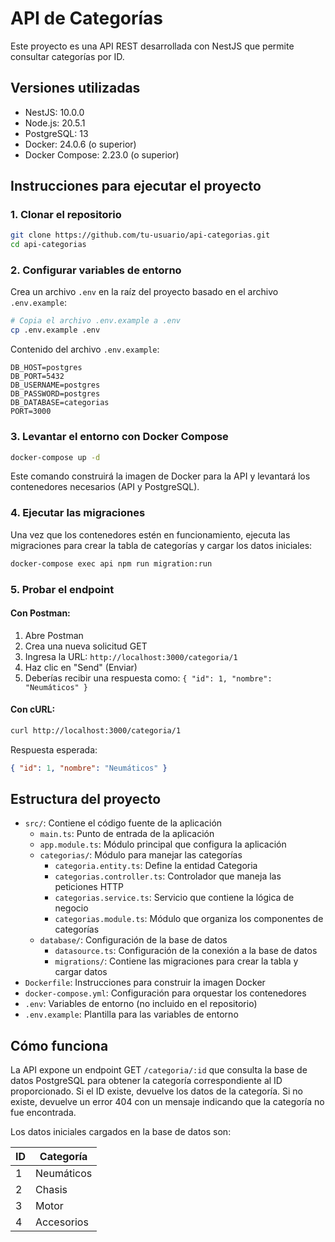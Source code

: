 # API de Categorías

Este proyecto es una API REST desarrollada con NestJS que permite consultar categorías por ID.

## Versiones utilizadas

- NestJS: 10.0.0
- Node.js: 20.5.1
- PostgreSQL: 13
- Docker: 24.0.6 (o superior)
- Docker Compose: 2.23.0 (o superior)

## Instrucciones para ejecutar el proyecto

### 1. Clonar el repositorio

```bash
git clone https://github.com/tu-usuario/api-categorias.git
cd api-categorias
```

### 2. Configurar variables de entorno

Crea un archivo `.env` en la raíz del proyecto basado en el archivo `.env.example`:

```bash
# Copia el archivo .env.example a .env
cp .env.example .env
```

Contenido del archivo `.env.example`:
```
DB_HOST=postgres
DB_PORT=5432
DB_USERNAME=postgres
DB_PASSWORD=postgres
DB_DATABASE=categorias
PORT=3000
```

### 3. Levantar el entorno con Docker Compose

```bash
docker-compose up -d
```

Este comando construirá la imagen de Docker para la API y levantará los contenedores necesarios (API y PostgreSQL).

### 4. Ejecutar las migraciones

Una vez que los contenedores estén en funcionamiento, ejecuta las migraciones para crear la tabla de categorías y cargar los datos iniciales:

```bash
docker-compose exec api npm run migration:run
```

### 5. Probar el endpoint

#### Con Postman:

1. Abre Postman
2. Crea una nueva solicitud GET
3. Ingresa la URL: `http://localhost:3000/categoria/1`
4. Haz clic en "Send" (Enviar)
5. Deberías recibir una respuesta como: `{ "id": 1, "nombre": "Neumáticos" }`

#### Con cURL:

```bash
curl http://localhost:3000/categoria/1
```

Respuesta esperada:
```json
{ "id": 1, "nombre": "Neumáticos" }
```

## Estructura del proyecto

- `src/`: Contiene el código fuente de la aplicación
  - `main.ts`: Punto de entrada de la aplicación
  - `app.module.ts`: Módulo principal que configura la aplicación
  - `categorias/`: Módulo para manejar las categorías
    - `categoria.entity.ts`: Define la entidad Categoria
    - `categorias.controller.ts`: Controlador que maneja las peticiones HTTP
    - `categorias.service.ts`: Servicio que contiene la lógica de negocio
    - `categorias.module.ts`: Módulo que organiza los componentes de categorías
  - `database/`: Configuración de la base de datos
    - `datasource.ts`: Configuración de la conexión a la base de datos
    - `migrations/`: Contiene las migraciones para crear la tabla y cargar datos
- `Dockerfile`: Instrucciones para construir la imagen Docker
- `docker-compose.yml`: Configuración para orquestar los contenedores
- `.env`: Variables de entorno (no incluido en el repositorio)
- `.env.example`: Plantilla para las variables de entorno

## Cómo funciona

La API expone un endpoint GET `/categoria/:id` que consulta la base de datos PostgreSQL para obtener la categoría correspondiente al ID proporcionado. Si el ID existe, devuelve los datos de la categoría. Si no existe, devuelve un error 404 con un mensaje indicando que la categoría no fue encontrada.

Los datos iniciales cargados en la base de datos son:

| ID | Categoría   |
|----|------------|
| 1  | Neumáticos |
| 2  | Chasis     |
| 3  | Motor      |
| 4  | Accesorios |